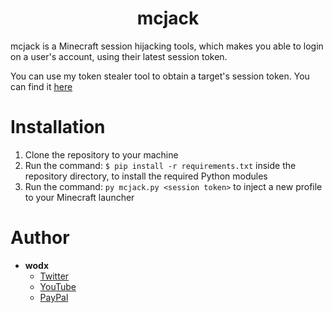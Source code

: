<h1 align="center">mcjack</h1>

mcjack is a Minecraft session hijacking tools, which makes you able to login on a user's account, using their latest session token.

You can use my token stealer tool to obtain a target's session token. You can find it [here](https://github.com/WodxTV/Minecraft-Session-Token-Stealer)

# Installation
1. Clone the repository to your machine
2. Run the command: `$ pip install -r requirements.txt` inside the repository directory, to install the required Python modules
3. Run the command: `py mcjack.py <session token>` to inject a new profile to your Minecraft launcher

# Author
- **wodx**
    - [Twitter](https://twitter.com/wodxgod)
    - [YouTube](https://youtube.com/wodxgod)
    - [PayPal](https://www.paypal.com/paypalme2/wodx)